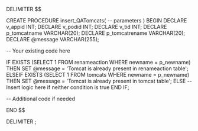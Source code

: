 DELIMITER $$

CREATE PROCEDURE insert_QATomcats(
  -- parameters
)
BEGIN
  DECLARE v_appid INT;
  DECLARE v_podid INT;
  DECLARE v_tid INT;
  DECLARE p_tomcatname VARCHAR(20);
  DECLARE p_tomcatrename VARCHAR(20);
  DECLARE @message VARCHAR(255);

  -- Your existing code here

  IF EXISTS (SELECT 1 FROM renameaction WHERE newname = p_newname) THEN
    SET @message = 'Tomcat is already present in renameaction table';
  ELSEIF EXISTS (SELECT 1 FROM tomcats WHERE newname = p_newname) THEN
    SET @message = 'Tomcat is already present in tomcat table';
  ELSE
    -- Insert logic here if neither condition is true
  END IF;

  -- Additional code if needed

END $$

DELIMITER ;
